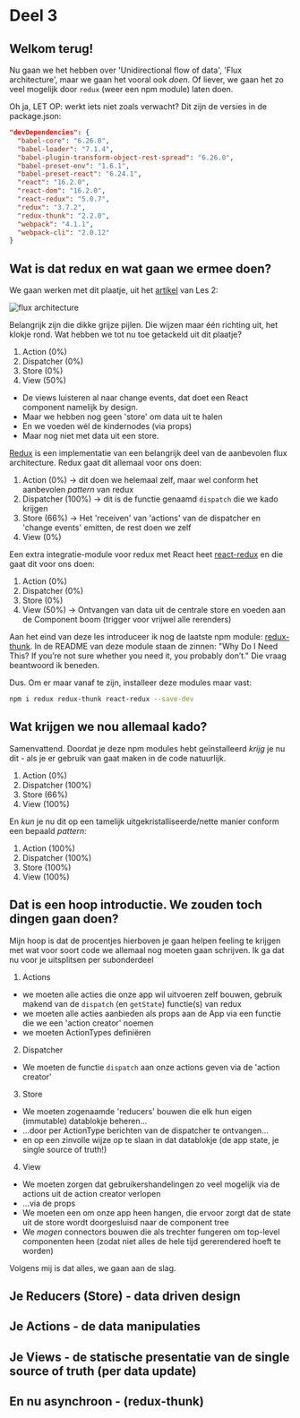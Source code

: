 # Deel 3

## Welkom terug!

Nu gaan we het hebben over 'Unidirectional flow of data', 'Flux architecture', maar we gaan het vooral ook _doen_. Of liever, we gaan het zo veel mogelijk door ```redux``` (weer een npm module) laten doen.

Oh ja, LET OP: werkt iets niet zoals verwacht? Dit zijn de versies in de package.json:
```json
"devDependencies": {
  "babel-core": "6.26.0",
  "babel-loader": "7.1.4",
  "babel-plugin-transform-object-rest-spread": "6.26.0",
  "babel-preset-env": "1.6.1",
  "babel-preset-react": "6.24.1",
  "react": "16.2.0",
  "react-dom": "16.2.0",
  "react-redux": "5.0.7",
  "redux": "3.7.2",
  "redux-thunk": "2.2.0",
  "webpack": "4.1.1",
  "webpack-cli": "2.0.12"
}
```

## Wat is dat redux en wat gaan we ermee doen?
We gaan werken met dit plaatje, uit het [artikel](https://medium.com/@cabot_solutions/flux-the-react-js-application-architecture-a-comprehensive-study-fd2585d06483) van Les 2:

![flux architecture](https://cdn-images-1.medium.com/max/800/0*N-lKmfPpHkOW4Ppi.png "flux architecture")

Belangrijk zijn die dikke grijze pijlen. Die wijzen maar één richting uit, het klokje rond. Wat hebben we tot nu toe getackeld uit dit plaatje?

1. Action (0%)
2. Dispatcher (0%)
3. Store (0%)
4. View (50%)
- De views luisteren al naar change events, dat doet een React component namelijk by design.
- Maar we hebben nog geen 'store' om data uit te halen
- En we voeden wél de kindernodes (via props)
- Maar nog niet met data uit een store.

[Redux](https://redux.js.org/) is een implementatie van een belangrijk deel van de aanbevolen flux architecture. Redux gaat dit allemaal voor ons doen:

1. Action (0%) -> dit doen we helemaal zelf, maar wel conform het aanbevolen _pattern_ van redux
2. Dispatcher (100%) -> dit is de functie genaamd ```dispatch``` die we kado krijgen
3. Store (66%) -> Het 'receiven' van 'actions' van de dispatcher en 'change events' emitten, de rest doen we zelf
4. View (0%)

Een extra integratie-module voor redux met React heet [react-redux](https://github.com/reactjs/react-redux) en die gaat dit voor ons doen:

1. Action (0%)
2. Dispatcher (0%)
3. Store (0%)
4. View (50%) -> Ontvangen van data uit de centrale store en voeden aan de Component boom (trigger voor vrijwel alle rerenders)

Aan het eind van deze les introduceer ik nog de laatste npm module: [redux-thunk](https://github.com/gaearon/redux-thunk). In de README van deze module staan de zinnen: "Why Do I Need This? If you’re not sure whether you need it, you probably don’t." Die vraag beantwoord ik beneden.

Dus. Om er maar vanaf te zijn, installeer deze modules maar vast:
```sh
npm i redux redux-thunk react-redux --save-dev
```

## Wat krijgen we nou allemaal kado?

Samenvattend. Doordat je deze npm modules hebt geïnstalleerd _krijg_ je nu dit - als je er gebruik van gaat maken in de code natuurlijk.

1. Action (0%)
2. Dispatcher (100%)
3. Store (66%)
4. View (100%)

En _kun_ je nu dit op een tamelijk uitgekristalliseerde/nette manier conform een bepaald _pattern_:

1. Action (100%)
2. Dispatcher (100%)
3. Store (100%)
4. View (100%)

## Dat is een hoop introductie. We zouden toch dingen gaan doen?

Mijn hoop is dat de procentjes hierboven je gaan helpen feeling te krijgen met wat voor soort code we allemaal nog moeten gaan schrijven. Ik ga dat nu voor je uitsplitsen per subonderdeel
1. Actions
- we moeten alle acties die onze app wil uitvoeren zelf bouwen, gebruik makend van de ```dispatch``` (en ```getState```) functie(s) van redux
- we moeten alle acties aanbieden als props aan de App via een functie die we een 'action creator' noemen
- we moeten ActionTypes definiëren
2. Dispatcher
- We moeten de functie ```dispatch``` aan onze actions geven via de 'action creator'
3. Store
- We moeten zogenaamde 'reducers' bouwen die elk hun eigen (immutable) datablokje beheren...
- ...door per ActionType berichten van de dispatcher te ontvangen...
- en op een zinvolle wijze op te slaan in dat datablokje (de app state, je single source of truth!)
4. View
- We moeten zorgen dat gebruikershandelingen zo veel mogelijk via de actions uit de action creator verlopen
- ...via de props
- We moeten een <Provider> om onze app heen hangen, die ervoor zorgt dat de state uit de store wordt doorgesluisd naar de component tree
- We _mogen_ connectors bouwen die als trechter fungeren om top-level componenten heen (zodat niet alles de hele tijd gererendered hoeft te worden)

Volgens mij is dat alles, we gaan aan de slag.

## Je Reducers (Store) - data driven design

## Je Actions - de data manipulaties

## Je Views - de statische presentatie van de single source of truth (per data update)

## En nu asynchroon - (redux-thunk)
